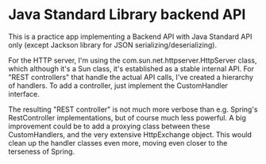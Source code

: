 # Java Standard Library backend API

This is a practice app implementing a Backend API with Java Standard API only
(except Jackson library for JSON serializing/deserializing).

For the HTTP server, I'm using the com.sun.net.httpserver.HttpServer class,
which although it's a Sun class, it's established as a stable internal API.
For "REST controllers" that handle the actual API calls, I've created a hierarchy of handlers.
To add a controller, just implement the CustomHandler interface.

The resulting "REST controller" is not much more verbose
than e.g. Spring's RestController implementations, but of course much less powerful.
A big improvement could be to add a proxying class between these CustomHandlers,
and the very extensive HttpExchange object. This would clean up the handler classes even more,
moving even closer to the terseness of Spring.
